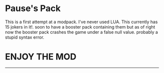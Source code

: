 # Pause's Pack

This is a first attempt at a modpack. I've never used LUA. This currently has 15 jokers in it!. soon to have a booster pack containing them but as of right now the booster pack crashes the game under a false null value. probably a stupid syntax error.

# ENJOY THE MOD


----------------------------------------------------------------------------------------------------------------------------
